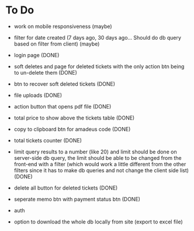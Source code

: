 # To Do

- work on mobile responsiveness (maybe)
- filter for date created (7 days ago, 30 days ago... Should do db query based on filter from client) (maybe)

- login page (DONE)
- soft deletes and page for deleted tickets with the only action btn being to un-delete them (DONE)
- btn to recover soft deleted tickets (DONE)
- file uploads (DONE)
- action button that opens pdf file (DONE)
- total price to show above the tickets table (DONE)
- copy to clipboard btn for amadeus code (DONE)
- total tickets counter (DONE)
- limit query results to a number (like 20) and limit should be done on server-side db query,
  the limit should be able to be changed from the front-end with a filter (which would work a little different from the other filters since it has to make db queries and not change the client side list) (DONE)
- delete all button for deleted tickets (DONE)
- seperate memo btn with payment status btn (DONE)

- auth
- option to download the whole db locally from site (export to excel file)
